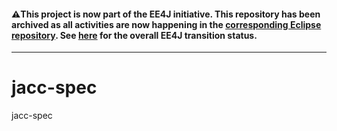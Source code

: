 
#### :warning:This project is now part of the EE4J initiative. This repository has been archived as all activities are now happening in the [corresponding Eclipse repository](https://github.com/eclipse-ee4j/jacc). See [here](https://www.eclipse.org/ee4j/status.php) for the overall EE4J transition status.
 
---
# jacc-spec
jacc-spec
